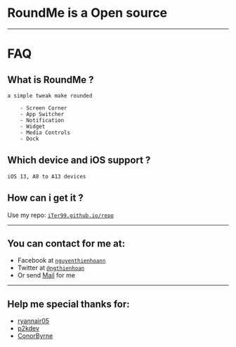 # RoundMe is a Open source

---

# FAQ

## What is RoundMe ? ##
    a simple tweak make rounded
    
        - Screen Corner
        - App Switcher
        - Notification
        - Widget
        - Media Controls
        - Dock
    
## Which device and iOS support ? ##
    iOS 13, A8 to A13 devices
    
## How can i get it ? ##
Use my repo: <a href="http://iTer99.github.io/repo" target="_blank">`iTer99.github.io/repo`</a>

---

## You can contact for me at:
- Facebook at <a href="http://www.facebook.com/nguyenthienhoann" target="_blank">`nguyenthienhoann`</a>
- Twitter at <a href="http://twitter.com/ngthienhoan" target="_blank">`@ngthienhoan`</a>
- Or send [Mail](mailto:hoan.nguyen.16999@gmail.com) for me

---

## Help me special thanks for:
- [ryannair05](https://github.com/ryannair05/)
- [p2kdev](https://github.com/p2kdev/)
- [ConorByrne](https://github.com/cbyrne/)
